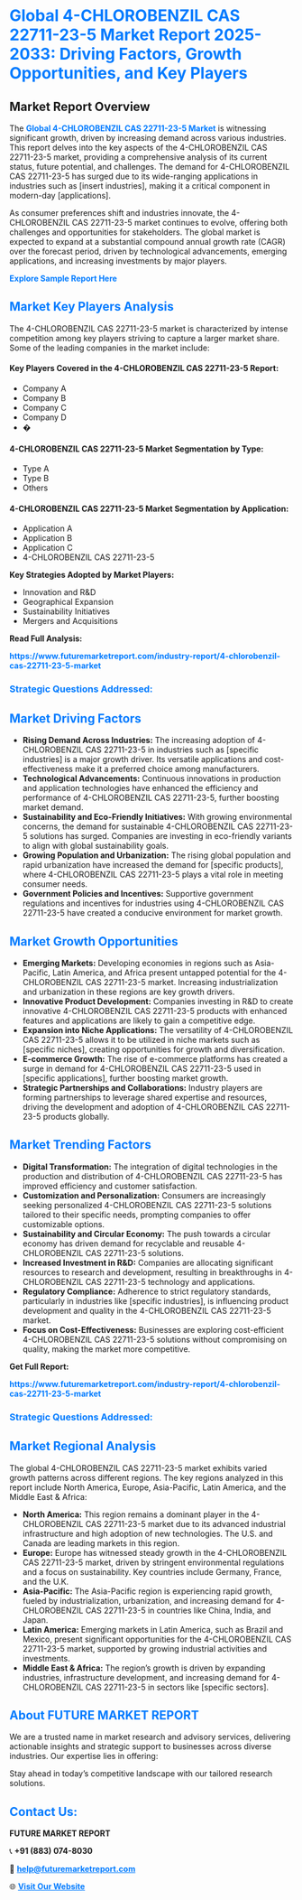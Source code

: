 <h1 style="color: #007BFF;">Global 4-CHLOROBENZIL CAS 22711-23-5 Market Report 2025-2033: Driving Factors, Growth Opportunities, and Key Players</h1>

<section id="overview">
<h2>Market Report Overview</h2>
<p>The <a href="https://www.futuremarketreport.com/industry-report/4-chlorobenzil-cas-22711-23-5-market" style="color: #007BFF; text-decoration: none;"><strong>Global 4-CHLOROBENZIL CAS 22711-23-5 Market</strong></a> is witnessing significant growth, driven by increasing demand across various industries. This report delves into the key aspects of the 4-CHLOROBENZIL CAS 22711-23-5 market, providing a comprehensive analysis of its current status, future potential, and challenges. The demand for 4-CHLOROBENZIL CAS 22711-23-5 has surged due to its wide-ranging applications in industries such as [insert industries], making it a critical component in modern-day [applications].</p>
<p>As consumer preferences shift and industries innovate, the 4-CHLOROBENZIL CAS 22711-23-5 market continues to evolve, offering both challenges and opportunities for stakeholders. The global market is expected to expand at a substantial compound annual growth rate (CAGR) over the forecast period, driven by technological advancements, emerging applications, and increasing investments by major players.</p>
</section>

<section id="overview">
<p><a href="https://www.futuremarketreport.com/request-sample/reportId=111969" style="color: #007BFF; text-decoration: none;"><strong>Explore Sample Report Here</strong></a></p>
</section>

<section id="key-players">
<h2 style="color: #007BFF;">Market Key Players Analysis</h2>
<p>The 4-CHLOROBENZIL CAS 22711-23-5 market is characterized by intense competition among key players striving to capture a larger market share. Some of the leading companies in the market include:</p>
<h4>Key Players Covered in the 4-CHLOROBENZIL CAS 22711-23-5 Report:</h4>
<ul><li>Company A</li><li>Company B</li><li>Company C</li><li>Company D</li><li>�</li></ul>
<h4>4-CHLOROBENZIL CAS 22711-23-5 Market Segmentation by Type:</h4>
<ul><li>Type A</li><li>Type B</li><li>Others</li></ul>

<h4>4-CHLOROBENZIL CAS 22711-23-5 Market Segmentation by Application:</h4>
<ul><li>Application A</li><li>Application B</li><li>Application C</li><li>4-CHLOROBENZIL CAS 22711-23-5</li></ul>
<p><strong>Key Strategies Adopted by Market Players:</strong></p>
<ul>
<li>Innovation and R&D</li>
<li>Geographical Expansion</li>
<li>Sustainability Initiatives</li>
<li>Mergers and Acquisitions</li>
</ul>
</section>

<section>
<p><strong>Read Full Analysis: </strong></p><a href="https://www.futuremarketreport.com/industry-report/4-chlorobenzil-cas-22711-23-5-market" style="color: #007BFF; text-decoration: none;"><strong>https://www.futuremarketreport.com/industry-report/4-chlorobenzil-cas-22711-23-5-market</strong></a>
<h3 style="color: #007BFF;">Strategic Questions Addressed:</h3>
</section>

<section id="driving-factors">
<h2 style="color: #007BFF;">Market Driving Factors</h2>
<ul>
<li><strong>Rising Demand Across Industries:</strong> The increasing adoption of 4-CHLOROBENZIL CAS 22711-23-5 in industries such as [specific industries] is a major growth driver. Its versatile applications and cost-effectiveness make it a preferred choice among manufacturers.</li>
<li><strong>Technological Advancements:</strong> Continuous innovations in production and application technologies have enhanced the efficiency and performance of 4-CHLOROBENZIL CAS 22711-23-5, further boosting market demand.</li>
<li><strong>Sustainability and Eco-Friendly Initiatives:</strong> With growing environmental concerns, the demand for sustainable 4-CHLOROBENZIL CAS 22711-23-5 solutions has surged. Companies are investing in eco-friendly variants to align with global sustainability goals.</li>
<li><strong>Growing Population and Urbanization:</strong> The rising global population and rapid urbanization have increased the demand for [specific products], where 4-CHLOROBENZIL CAS 22711-23-5 plays a vital role in meeting consumer needs.</li>
<li><strong>Government Policies and Incentives:</strong> Supportive government regulations and incentives for industries using 4-CHLOROBENZIL CAS 22711-23-5 have created a conducive environment for market growth.</li>
</ul>
</section>

<section id="growth-opportunities">
<h2 style="color: #007BFF;">Market Growth Opportunities</h2>
<ul>
<li><strong>Emerging Markets:</strong> Developing economies in regions such as Asia-Pacific, Latin America, and Africa present untapped potential for the 4-CHLOROBENZIL CAS 22711-23-5 market. Increasing industrialization and urbanization in these regions are key growth drivers.</li>
<li><strong>Innovative Product Development:</strong> Companies investing in R&D to create innovative 4-CHLOROBENZIL CAS 22711-23-5 products with enhanced features and applications are likely to gain a competitive edge.</li>
<li><strong>Expansion into Niche Applications:</strong> The versatility of 4-CHLOROBENZIL CAS 22711-23-5 allows it to be utilized in niche markets such as [specific niches], creating opportunities for growth and diversification.</li>
<li><strong>E-commerce Growth:</strong> The rise of e-commerce platforms has created a surge in demand for 4-CHLOROBENZIL CAS 22711-23-5 used in [specific applications], further boosting market growth.</li>
<li><strong>Strategic Partnerships and Collaborations:</strong> Industry players are forming partnerships to leverage shared expertise and resources, driving the development and adoption of 4-CHLOROBENZIL CAS 22711-23-5 products globally.</li>
</ul>
</section>

<section id="trending-factors">
<h2 style="color: #007BFF;">Market Trending Factors</h2>
<ul>
<li><strong>Digital Transformation:</strong> The integration of digital technologies in the production and distribution of 4-CHLOROBENZIL CAS 22711-23-5 has improved efficiency and customer satisfaction.</li>
<li><strong>Customization and Personalization:</strong> Consumers are increasingly seeking personalized 4-CHLOROBENZIL CAS 22711-23-5 solutions tailored to their specific needs, prompting companies to offer customizable options.</li>
<li><strong>Sustainability and Circular Economy:</strong> The push towards a circular economy has driven demand for recyclable and reusable 4-CHLOROBENZIL CAS 22711-23-5 solutions.</li>
<li><strong>Increased Investment in R&D:</strong> Companies are allocating significant resources to research and development, resulting in breakthroughs in 4-CHLOROBENZIL CAS 22711-23-5 technology and applications.</li>
<li><strong>Regulatory Compliance:</strong> Adherence to strict regulatory standards, particularly in industries like [specific industries], is influencing product development and quality in the 4-CHLOROBENZIL CAS 22711-23-5 market.</li>
<li><strong>Focus on Cost-Effectiveness:</strong> Businesses are exploring cost-efficient 4-CHLOROBENZIL CAS 22711-23-5 solutions without compromising on quality, making the market more competitive.</li>
</ul>
</section>

<section>
<p><strong>Get Full Report: </strong></p><a href="https://www.futuremarketreport.com/industry-report/4-chlorobenzil-cas-22711-23-5-market" style="color: #007BFF; text-decoration: none;"><strong>https://www.futuremarketreport.com/industry-report/4-chlorobenzil-cas-22711-23-5-market</strong></a>
<h3 style="color: #007BFF;">Strategic Questions Addressed:</h3>
</section>


<section id="regional-analysis">
<h2 style="color: #007BFF;">Market Regional Analysis</h2>
<p>The global 4-CHLOROBENZIL CAS 22711-23-5 market exhibits varied growth patterns across different regions. The key regions analyzed in this report include North America, Europe, Asia-Pacific, Latin America, and the Middle East & Africa:</p>
<ul>
<li><strong>North America:</strong> This region remains a dominant player in the 4-CHLOROBENZIL CAS 22711-23-5 market due to its advanced industrial infrastructure and high adoption of new technologies. The U.S. and Canada are leading markets in this region.</li>
<li><strong>Europe:</strong> Europe has witnessed steady growth in the 4-CHLOROBENZIL CAS 22711-23-5 market, driven by stringent environmental regulations and a focus on sustainability. Key countries include Germany, France, and the U.K.</li>
<li><strong>Asia-Pacific:</strong> The Asia-Pacific region is experiencing rapid growth, fueled by industrialization, urbanization, and increasing demand for 4-CHLOROBENZIL CAS 22711-23-5 in countries like China, India, and Japan.</li>
<li><strong>Latin America:</strong> Emerging markets in Latin America, such as Brazil and Mexico, present significant opportunities for the 4-CHLOROBENZIL CAS 22711-23-5 market, supported by growing industrial activities and investments.</li>
<li><strong>Middle East & Africa:</strong> The region’s growth is driven by expanding industries, infrastructure development, and increasing demand for 4-CHLOROBENZIL CAS 22711-23-5 in sectors like [specific sectors].</li>
</ul>
</section>

<footer>
<h2 style="color: #007BFF;">About FUTURE MARKET REPORT</h2>
<p>We are a trusted name in market research and advisory services, delivering actionable insights and strategic support to businesses across diverse industries. Our expertise lies in offering:</p>

<p>Stay ahead in today’s competitive landscape with our tailored research solutions.</p>

<h2 style="color: #007BFF;">Contact Us:</h2>
<p><strong>FUTURE MARKET REPORT</strong></p>
<p>📞 <strong>+91 (883) 074-8030</strong></p>
<p>📧 <strong><a href="mailto:help@futuremarketreport.com" style="color: #007BFF;">help@futuremarketreport.com</a></strong></p>
<p>🌐 <strong><a href="https://www.futuremarketreport.com/" style="color: #007BFF;">Visit Our Website</a></strong></p>
</footer>